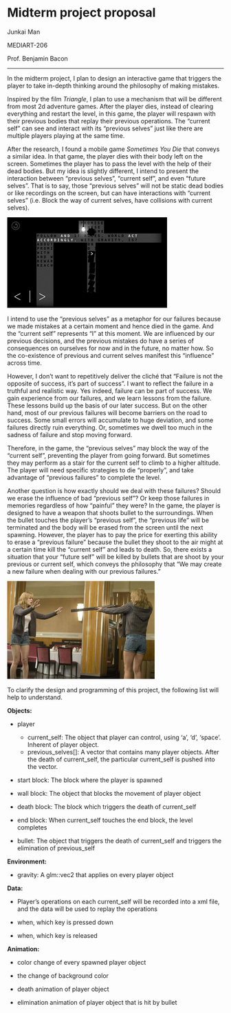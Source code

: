 # Midterm project proposal

Junkai Man

MEDIART-206

Prof. Benjamin Bacon

-----

In the midterm project, I plan to design an interactive game that triggers the player to take in-depth thinking around the philosophy of making mistakes. 

Inspired by the film *Triangle*, I plan to use a mechanism that will be different from most 2d adventure games. After the player dies, instead of clearing everything and restart the level, in this game, the player will respawn with their previous bodies that replay their previous operations. The “current self” can see and interact with its “previous selves” just like there are multiple players playing at the same time. 

After the research, I found a mobile game *Sometimes You Die* that conveys a similar idea. In that game, the player dies with their body left on the screen. Sometimes the player has to pass the level with the help of their dead bodies. But my idea is slightly different, I intend to present the interaction between “previous selves”, “current self”, and even “future selves”. That is to say, those “previous selves” will not be static dead bodies or like recordings on the screen, but can have interactions with “current selves” (i.e. Block the way of current selves, have collisions with current selves). 

![image-20201111082940886](image-20201111082940886.png)

I intend to use the “previous selves” as a metaphor for our failures because we made mistakes at a certain moment and hence died in the game. And the “current self” represents “I” at this moment. We are influenced by our previous decisions, and the previous mistakes do have a series of consequences on ourselves for now and in the future, no matter how. So the co-existence of previous and current selves manifest this “influence” across time. 

However, I don’t want to repetitively deliver the cliché that “Failure is not the opposite of success, it’s part of success”. I want to reflect the failure in a truthful and realistic way. Yes indeed, failure can be part of success. We gain experience from our failures, and we learn lessons from the failure. These lessons build up the basis of our later success. But on the other hand, most of our previous failures will become barriers on the road to success. Some small errors will accumulate to huge deviation, and some failures directly ruin everything. Or, sometimes we dwell too much in the sadness of failure and stop moving forward. 

Therefore, in the game, the “previous selves” may block the way of the “current self”, preventing the player from going forward. But sometimes they may perform as a stair for the current self to climb to a higher altitude. The player will need specific strategies to die “properly”, and take advantage of “previous failures” to complete the level.

Another question is how exactly should we deal with these failures? Should we erase the influence of bad “previous self”? Or keep those failures in memories regardless of how “painful” they were? In the game, the player is designed to have a weapon that shoots bullet to the surroundings. When the bullet touches the player’s “previous self”, the “previous life” will be terminated and the body will be erased from the screen until the next spawning. However, the player has to pay the price for exerting this ability to erase a “previous failure” because the bullet they shoot to the air might at a certain time kill the “current self” and leads to death. So, there exists a situation that your “future self” will be killed by bullets that are shoot by your previous or current self, which conveys the philosophy that “We may create a new failure when dealing with our previous failures.”

![image-20201111083028529](image-20201111083028529.png)

To clarify the design and programming of this project, the following list will help to understand.



**Objects:**

- player
  - current_self: The object that player can control, using ‘a’, ‘d’, ‘space’. Inherent of player object.
  - previous_selves[]: A vector that contains many player objects. After the death of current_self, the particular current_self is pushed into the vector.

- start block: The block where the player is spawned

- wall block: The object that blocks the movement of player object

- death block: The block which triggers the death of current_self

- end block: When current_self touches the end block, the level completes

- bullet: The object that triggers the death of current_self and triggers the elimination of previous_self

**Environment:**

- gravity: A glm::vec2 that applies on every player object

**Data:**

- Player’s operations on each current_self will be recorded into a xml file, and the data will be used to replay the operations

- when, which key is pressed down

- when, which key is released

**Animation:**

- color change of every spawned player object

- the change of background color

- death animation of player object

- elimination animation of player object that is hit by bullet 